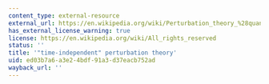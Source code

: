 ```yaml
---
content_type: external-resource
external_url: https://en.wikipedia.org/wiki/Perturbation_theory_%28quantum_mechanics%29#Time-independent_perturbation_theory
has_external_license_warning: true
license: https://en.wikipedia.org/wiki/All_rights_reserved
status: ''
title: '"time-independent" perturbation theory'
uid: ed03b7a6-a3e2-4bdf-91a3-d37eacb752ad
wayback_url: ''
---
```

